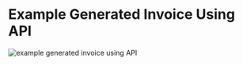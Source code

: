 # Example Generated Invoice Using API

![example generated invoice using API](https://user-images.githubusercontent.com/112455924/209722453-417844bc-fb25-4e1c-97c2-4e5f0827bce0.png)

